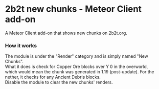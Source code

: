 # 2b2t new chunks - Meteor Client add-on

A Meteor Client add-on that shows new chunks on 2b2t.org.

### How it works
The module is under the "Render" category and is simply named "New Chunks".<br>
What it does is check for Copper Ore blocks over Y 0 in the overworld, which would mean the chunk was generated in 1.19 (post-update). For the nether, it checks for any Ancient Debris blocks.<br>
Disable the module to clear the new chunks' renders.




